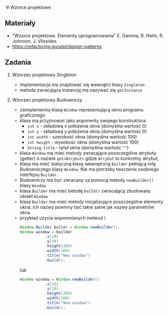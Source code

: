 `# Wzorce projektowe

## Materiały
* "Wzorce projektowe. Elementy oprogramowania" E. Gamma, R. Helm, R. Johnson, J. Vlissides
* https://refactoring.guru/pl/design-patterns

## Zadania
1. Wzorzec projektowy Singleton
    * implementacja ma znajdować się wewnątrz klasy `Singleton`
    * metoda zwracająca instancję ma nazywać się `getInstance`

2. Wzorzec projektowy Budowniczy
   * zaimplementuj klasę `Window` reprezentującą okno programu graficznego
   * klasa ma przyjmować jako argumenty swojego konstruktora:
     * `int x` - składową x położenia okna (domyślna wartość 0)
     * `int y` - składową y położenia okna (domyślna wartość 0)
     * `int width` - szerokość okna (domyślna wartość 100)
     * `int height` - wysokość okna (domyślna wartość 100)
     * `String title` - tytuł okna (domyślna wartość `""`)
   * klasa `Window` ma mieć metody zwracające poszczególne atrybuty (getter) o nazwie `get<Atrybut>` gdzie `Atrybut` to konkretny atrybut, 
   * klasa ma mieć statyczną klasę wewnętrzną `Builder` pełniącą rolę Budowniczego klasy `Window`. Nie ma potrzeby tworzenia osobnego interfejsu `Builder`.
   * Budowniczy ma być zwracany za pomocą metody `newBuilder()` klasy `Window`
   * klasa `Builder` ma mieć betodę `build()` zwracającą zbudowany obiekt `Window`
   * klasa `Builder` ma mieć metody inicjalizujące poszczególne elementy okna, ich nazwy powinny być takie same jak nazwy parametrów okna
   * przykład użycia wspomnianych meteod \
     ```java
     Window.Builder builer = Window.newBuilder();
     Window window = builder
                .x(20)
                .y(30)
                .height(200)
                .width(300)
                .title("New window")
                .build();
     ```
     lub
     ```java
     Window window = Window.newBuilder()
                .x(20)
                .y(30)
                .height(200)
                .width(300)
                .title("New window")
                .build();
     ```